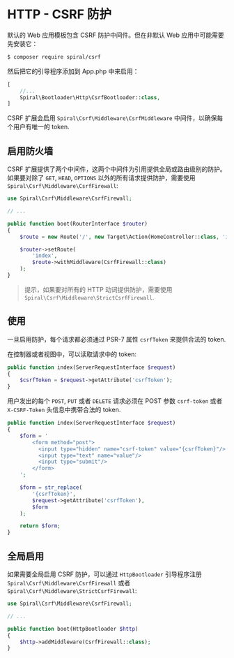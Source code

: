 # HTTP - CSRF 防护

默认的 Web 应用模板包含 CSRF 防护中间件。但在非默认 Web 应用中可能需要先安装它：

```bash
$ composer require spiral/csrf
```

然后把它的引导程序添加到 App.php 中来启用：

```php
[
    //...
    Spiral\Bootloader\Http\CsrfBootloader::class,
]
```

CSRF 扩展会启用 `Spiral\Csrf\Middleware\CsrfMiddleware` 中间件，以确保每个用户有唯一的 token.

## 启用防火墙

CSRF 扩展提供了两个中间件，这两个中间件为引用提供全局或路由级别的防护。如果要对除了 `GET`, `HEAD`, `OPTIONS` 以外的所有请求提供防护，需要使用 `Spiral\Csrf\Middleware\CsrfFirewall`:

```php
use Spiral\Csrf\Middleware\CsrfFirewall;

// ...

public function boot(RouterInterface $router)
{
    $route = new Route('/', new Target\Action(HomeController::class, 'index'));

    $router->setRoute(
        'index',
        $route->withMiddleware(CsrfFirewall::class)
    );
}
```

> 提示，如果要对所有的 HTTP 动词提供防护，需要使用 `Spiral\Csrf\Middleware\StrictCsrfFirewall`.

## 使用

一旦启用防护，每个请求都必须通过 PSR-7 属性 `csrfToken` 来提供合法的 token.

在控制器或者视图中，可以读取请求中的 token:

```php
public function index(ServerRequestInterface $request)
{
    $csrfToken = $request->getAttribute('csrfToken');
}
```

用户发出的每个 `POST`, `PUT` 或者 `DELETE` 请求必须在 POST 参数 `csrf-token` 或者 `X-CSRF-Token` 头信息中携带合法的 token.

```php
public function index(ServerRequestInterface $request)
{
    $form = '
        <form method="post">
          <input type="hidden" name="csrf-token" value="{csrfToken}"/>
          <input type="text" name="value"/>
          <input type="submit"/>
        </form>
    ';

    $form = str_replace(
        '{csrfToken}',
        $request->getAttribute('csrfToken'),
        $form
    );

    return $form;
}
```

## 全局启用

如果需要全局启用 CSRF 防护，可以通过 `HttpBootloader` 引导程序注册 `Spiral\Csrf\Middleware\CsrfFirewall` 或者 `Spiral\Csrf\Middleware\StrictCsrfFirewall`:

```php
use Spiral\Csrf\Middleware\CsrfFirewall;

// ...

public function boot(HttpBootloader $http)
{
    $http->addMiddleware(CsrfFirewall::class);
}
```
